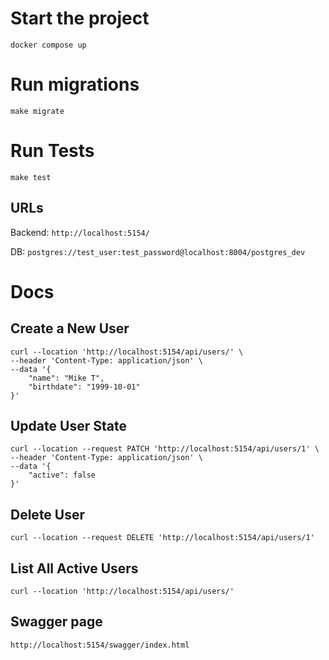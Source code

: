 # Start the project
```
docker compose up
```

# Run migrations
```
make migrate
```

# Run Tests
```
make test
```

## URLs

Backend: `http://localhost:5154/`

DB: `postgres://test_user:test_password@localhost:8004/postgres_dev`

# Docs

## Create a New User
```
curl --location 'http://localhost:5154/api/users/' \
--header 'Content-Type: application/json' \
--data '{  
    "name": "Mike T",
    "birthdate": "1999-10-01"
}'
```

## Update User State
```
curl --location --request PATCH 'http://localhost:5154/api/users/1' \
--header 'Content-Type: application/json' \
--data '{
    "active": false
}'
```

## Delete User
```
curl --location --request DELETE 'http://localhost:5154/api/users/1'
```

## List All Active Users
```
curl --location 'http://localhost:5154/api/users/'
```

## Swagger page
```
http://localhost:5154/swagger/index.html
```